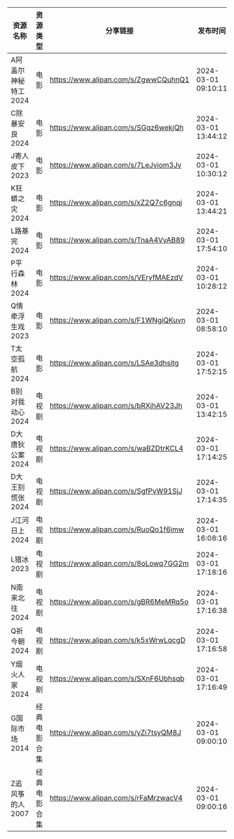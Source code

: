 | 资源名称         | 资源类型   | 分享链接                                 | 发布时间                |
| ------------ | ------ | ------------------------------------ | ------------------- |
| A阿盖尔神秘特工2024 | 电影     | https://www.alipan.com/s/ZgwwCQuhnQ1 | 2024-03-01 09:10:11 |
| C除暴安良2024    | 电影     | https://www.alipan.com/s/SGqz6wekjQh | 2024-03-01 13:44:12 |
| J寄人皮下2023    | 电影     | https://www.alipan.com/s/7LeJviom3Jv | 2024-03-01 10:30:12 |
| K狂蟒之灾2024    | 电影     | https://www.alipan.com/s/xZ2Q7c6gnqj | 2024-03-01 13:44:21 |
| L路基完2024     | 电影     | https://www.alipan.com/s/TnaA4VvAB89 | 2024-03-01 17:54:10 |
| P平行森林2024    | 电影     | https://www.alipan.com/s/VEryfMAEzdV | 2024-03-01 10:28:12 |
| Q情牵浮生戏2023   | 电影     | https://www.alipan.com/s/F1WNgiQKuvn | 2024-03-01 08:58:10 |
| T太空孤航2024    | 电影     | https://www.alipan.com/s/LSAe3dhsitg | 2024-03-01 17:52:15 |
| B别对我动心2024   | 电视剧    | https://www.alipan.com/s/bRXjhAV23Jh | 2024-03-01 13:42:15 |
| D大唐狄公案2024   | 电视剧    | https://www.alipan.com/s/waBZDtrKCL4 | 2024-03-01 17:14:25 |
| D大王别慌张2024   | 电视剧    | https://www.alipan.com/s/SgfPvW91SjJ | 2024-03-01 17:14:35 |
| J江河日上2024    | 电视剧    | https://www.alipan.com/s/RuoQo1f6imw | 2024-03-01 16:08:16 |
| L猎冰2023      | 电视剧    | https://www.alipan.com/s/8oLowq7GG2m | 2024-03-01 17:18:16 |
| N南来北往2024    | 电视剧    | https://www.alipan.com/s/gBR6MeMRq5o | 2024-03-01 17:16:38 |
| Q祈今朝2024     | 电视剧    | https://www.alipan.com/s/k5xWrwLqcgD | 2024-03-01 17:16:58 |
| Y烟火人家2024    | 电视剧    | https://www.alipan.com/s/SXnF6Ubhsqb | 2024-03-01 17:16:49 |
| G国际市场2014    | 经典电影合集 | https://www.alipan.com/s/yZi7tsyQM8J | 2024-03-01 09:00:10 |
| Z追风筝的人2007   | 经典电影合集 | https://www.alipan.com/s/rFaMrzwacV4 | 2024-03-01 09:00:16 |
